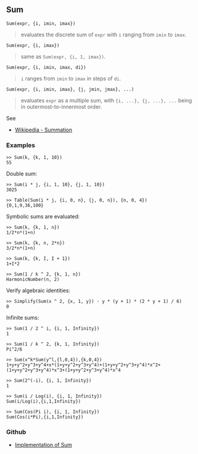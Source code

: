 ## Sum

```
Sum(expr, {i, imin, imax})
```

> evaluates the discrete sum of `expr` with `i` ranging from `imin` to `imax`.

```
Sum(expr, {i, imax})
```

> same as `Sum(expr, {i, 1, imax})`. 
      
```
Sum(expr, {i, imin, imax, di})
```

> `i` ranges from `imin` to `imax` in steps of `di`.

```
Sum(expr, {i, imin, imax}, {j, jmin, jmax}, ...)
```

> evaluates `expr` as a multiple sum, with `{i, ...}, {j, ...}, ...` being in outermost-to-innermost order.
		
		
See
* [Wikipedia - Summation](https://en.wikipedia.org/wiki/Summation)

### Examples

```
>> Sum(k, {k, 1, 10})    
55    
```

Double sum:   

```
>> Sum(i * j, {i, 1, 10}, {j, 1, 10})    
3025    

>> Table(Sum(i * j, {i, 0, n}, {j, 0, n}), {n, 0, 4})
{0,1,9,36,100}
```

Symbolic sums are evaluated: 

```
>> Sum(k, {k, 1, n})    
1/2*n*(1+n)

>> Sum(k, {k, n, 2*n})  
3/2*n*(1+n)

>> Sum(k, {k, I, I + 1})    
1+I*2   

>> Sum(1 / k ^ 2, {k, 1, n})    
HarmonicNumber(n, 2)    
```

Verify algebraic identities:   
 
```
>> Simplify(Sum(x ^ 2, {x, 1, y}) - y * (y + 1) * (2 * y + 1) / 6)   
0     
```
 
Infinite sums:  
  
```
>> Sum(1 / 2 ^ i, {i, 1, Infinity})    
1    
  
>> Sum(1 / k ^ 2, {k, 1, Infinity})    
Pi^2/6   

>> Sum(x^k*Sum(y^l,{l,0,4}),{k,0,4})    
1+y+y^2+y^3+y^4+x*(1+y+y^2+y^3+y^4)+(1+y+y^2+y^3+y^4)*x^2+(1+y+y^2+y^3+y^4)*x^3+(1+y+y^2+y^3+y^4)*x^4  

>> Sum(2^(-i), {i, 1, Infinity})    
1    
 
>> Sum(i / Log(i), {i, 1, Infinity})    
Sum(i/Log(i),{i,1,Infinity})    

>> Sum(Cos(Pi i), {i, 1, Infinity})    
Sum(Cos(i*Pi),{i,1,Infinity})  
```

### Github

* [Implementation of Sum](https://github.com/axkr/symja_android_library/blob/master/symja_android_library/matheclipse-core/src/main/java/org/matheclipse/core/reflection/system/Sum.java#L147) 
